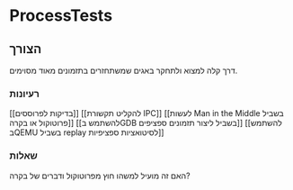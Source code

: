 # ProcessTests
## הצורך
דרך קלה למצוא ולתחקר באגים שמשתחזרים בתזמונים מאוד מסוימים.

### רעיונות
[[בדיקות לפרוססים]]
[[להקליט תקשורת IPC]]
[[לעשות Man in the Middle בשביל פרוטוקול או בקרה]]
[[להשתמש בGDB בשביל ליצור תזמונים ספציפים]]
[[להשתמש בQEMU בשביל replay לסיטואציות ספציפיות]]
### שאלות
האם זה מועיל למשהו חוץ מפרוטוקול ודברים של בקרה?
